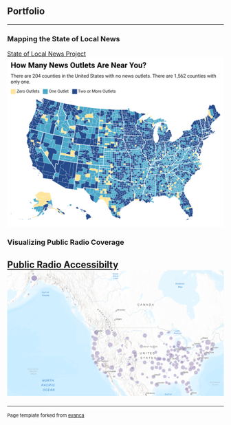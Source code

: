 ## Portfolio

---

### Mapping the State of Local News 

[State of Local News Project](https://localnewsinitiative.northwestern.edu/projects/state-of-local-news/2023/)
<img src="images/MIp4L-how-many-news-outlets-are-near-you-.png"/>

### Visualizing Public Radio Coverage

[Public Radio Accessibilty]((https://arcg.is/zXmyz1))
<img src="images/radiogis.PNG"/>
---




---
<p style="font-size:11px">Page template forked from <a href="https://github.com/evanca/quick-portfolio">evanca</a></p>
<!-- Remove above link if you don't want to attibute -->
